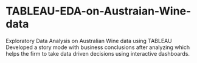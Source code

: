# TABLEAU-EDA-on-Austraian-Wine-data
Exploratory Data Analysis on Australian Wine data using TABLEAU  Developed a story mode with business conclusions after analyzing which helps the firm to take data driven decisions using interactive dashboards.
